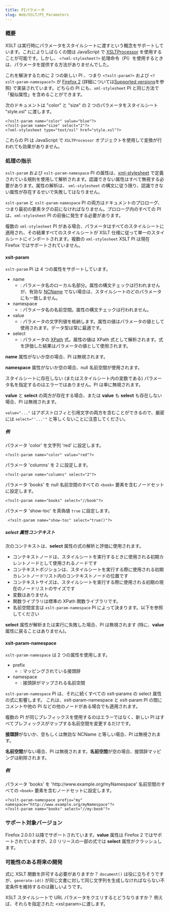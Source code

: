 ```yaml
---
title: PIパラメータ
slug: Web/XSLT/PI_Parameters
---
```


### 概要

XSLT は実行時にパラメータをスタイルシートに渡すという概念をサポートしています。これによりしばらくの間は JavaScript で [XSLTProcessor](/ja/docs/Web/API/XSLTProcessor) を使用することが可能です。しかし、 `<?xml-stylesheet?>` 処理命令（PI）を使用するときは、パラメータを提供する方法がありませんでした。

これを解決するために 2 つの新しい PI 、つまり `<?xslt-param?>` および `<?xslt-param-namespace?>` が [Firefox 2](/ja/docs/XSLT/en/Firefox_2) (詳細については[Supported versions](#supported_versions)を参照) で実装されています。どちらの PI にも、`xml-stylesheet` PI と同じ方法で「擬似属性」を含めることができます。

次のドキュメントは "color" と "size" の 2 つのパラメータをスタイルシート "style.xsl" に渡します。

```
<?xslt-param name="color" value="blue"?>
<?xslt-param name="size" select="2"?>
<?xml-stylesheet type="text/xsl" href="style.xsl"?>
```

これらの PI は JavaScript で `XSLTProcessor` オブジェクトを使用して変換が行われても効果がありません。

### 処理の指示

`xslt-param` および `xslt-param-namespace` PI の属性は、[xml-stylesheet](http://www.w3.org/TR/xml-stylesheet/) で定義されている規則を使用して解析されます。認識できない属性はすべて無視する必要があります。属性の解析は、 `xml-stylesheet` の構文に従う限り、認識できない属性が存在するせいで失敗してはなりません。

`xslt-param` と `xslt-param-namespace` PI の両方はドキュメントのプロローグ、つまり最初の要素タグの前になければなりません。プロローグ内のすべての PI は、`xml-stylesheet` PI の前後に発生する必要があります。

複数の `xml-stylesheet` PI がある場合、パラメータはすべてのスタイルシートに適用され、その結果すべてのスタイルシートが XSLT 仕様に従って単一のスタイルシートにインポートされます。複数の `xml-stylesheet` XSLT PI は現在 Firefox ではサポートされていません。

#### xslt-param

`xslt-param` PI は 4 つの属性をサポートしています。

- name
  - : パラメータ名のローカル名部分。属性の構文チェックは行われませんが、有効な [NCName](http://www.w3.org/TR/REC-xml-names/#NT-NCName) でない場合は、スタイルシートのどのパラメータにも一致しません。
- namespace
  - : パラメータ名の名前空間。属性の構文チェックは行われません。
- value
  - : パラメータの文字列値を格納します。属性の値はパラメータの値として使用されます。データ型は常に最適です。
- select
  - : パラメータの [XPath](/ja/docs/XPath) 式。属性の値は XPath 式として解析されます。式を評価した結果はパラメータの値として使用されます。

**name** 属性がないか空の場合、PI は無視されます。

**namespace** 属性がないか空の場合、null 名前空間が使用されます。

スタイルシートに存在しない (またはスタイルシート内の変数である) パラメータ名を指定するのはエラーではありません。PI は単に無視されます。

**value** と **select** の両方が存在する場合、または **value** も **select** も存在しない場合、PI は無視されます。

`value="..."` はアポストロフィと引用文字の両方を含むことができるので、厳密には `select="'...'"` と等しくないことに注意してください。

##### 例

パラメータ 'color' を文字列 'red' に設定します。

```
<?xslt-param name="color" value="red"?>
```

パラメータ 'columns' を 2 に設定します。

```
<?xslt-param name="columns" select="2"?>
```

パラメータ 'books' を null 名前空間のすべての `<book>` 要素を含むノードセットに設定します。

```
<?xslt-param name="books" select="//book"?>
```

パラメータ 'show-toc' を真偽値 `true` に設定します。

```
 <?xslt-param name="show-toc" select="true()"?>
```

##### select 属性コンテキスト

次のコンテキストは、**select** 属性の式の解析と評価に使用されます。

- コンテキストノードは、スタイルシートを実行するときに使用される初期カレントノードとして使用されるノードです
- コンテキストポジションは、スタイルシートを実行する際に使用される初期カレントノードリスト内のコンテキストノードの位置です
- コンテキストサイズは、スタイルシートを実行する際に使用される初期の現在のノードリストのサイズです
- 変数はありません
- 関数ライブラリは標準の XPath 関数ライブラリです。
- 名前空間宣言は `xslt-param-namespace` PI によって決まります。以下を参照してください

**select** 属性が解析または実行に失敗した場合、PI は無視されます (特に、**value** 属性に戻ることはありません)。

#### xslt-param-namespace

`xslt-param-namespace` は 2 つの属性を使用します。

- prefix
  - : マッピングされている接頭辞
- namespace
  - : 接頭辞がマップされる名前空間

`xslt-param-namespace` PI は、それに続くすべての xslt-params の select 属性の式に影響します。 これは、xslt-param-namespace と xslt-param PI の間にコメントや他の PI などの他のノードがある場合でも適用されます。

複数の PI が同じプレフィックスを使用するのはエラーではなく、新しい PI はすべてプレフィックスがマップする名前空間を変更するだけです。

**接頭辞**がないか、空もしくは無効な NCName と等しい場合、PI は無視されます。

**名前空間**がない場合、PI は無視されます。**名前空間**が空の場合、接頭辞マッピングは削除されます。

##### 例

パラメータ 'books' を 'http\://www\.example.org/myNamespace' 名前空間のすべての `<book>` 要素を含むノードセットに設定します。

```
<?xslt-param-namespace prefix="my" namespace="http://www.example.org/myNamespace"?>
<?xslt-param name="books" select="//my:book"?>
```

### サポート対象バージョン

Firefox 2.0.0.1 以降でサポートされています。**value** 属性は Firefox 2 ではサポートされていますが、2.0 リリースの一部の式では **select** 属性がクラッシュします。

### 可能性のある将来の開発

式に XSLT 関数を許可する必要がありますか？ `document()` は役に立ちそうですが、`generate-id()` が同じ文書に対して同じ文字列を生成しなければならない不変条件を維持するのは難しいようです。

XSLT スタイルシートで URL パラメータをクエリするとどうなりますか？ 例えば、それらを指定された \<xsl:param>に渡します。
